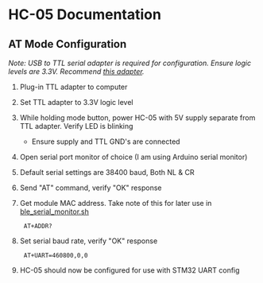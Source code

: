 # HC-05 Documentation

## AT Mode Configuration
*Note: USB to TTL serial adapter is required for configuration. Ensure logic levels are 3.3V. Recommend [this adapter](https://www.amazon.com/DSD-TECH-Adapter-FT232RL-Compatible/dp/B07BBPX8B8/ref=asc_df_B07BBPX8B8/?tag=hyprod-20&linkCode=df0&hvadid=416794793908&hvpos=&hvnetw=g&hvrand=17727034284200667717&hvpone=&hvptwo=&hvqmt=&hvdev=c&hvdvcmdl=&hvlocint=&hvlocphy=9016961&hvtargid=pla-489668720774&psc=1&mcid=ccc694c83126365abbd149390881becb&tag=&ref=&adgrpid=95587149484&hvpone=&hvptwo=&hvadid=416794793908&hvpos=&hvnetw=g&hvrand=17727034284200667717&hvqmt=&hvdev=c&hvdvcmdl=&hvlocint=&hvlocphy=9016961&hvtargid=pla-489668720774&gclid=Cj0KCQiA3uGqBhDdARIsAFeJ5r27EDvneMsEWRbTLQouFgviUZuP7JRE-5RwNqfZkbD3tASV3QeUJYcaAuEZEALw_wcB_P).*<br>

1. Plug-in TTL adapter to computer
2. Set TTL adapter to 3.3V logic level
3. While holding mode button, power HC-05 with 5V supply separate from TTL adapter. Verify LED is blinking
    * Ensure supply and TTL GND's are connected
4. Open serial port monitor of choice (I am using Arduino serial monitor)
5. Default serial settings are 38400 baud, Both NL & CR
6. Send "AT" command, verify "OK" response
7. Get module MAC address. Take note of this for later use in [ble_serial_monitor.sh](../Scripts/ble_serial_monitor.sh)

        AT+ADDR?
8. Set serial baud rate, verify "OK" response
        
        AT+UART=460800,0,0
9. HC-05 should now be configured for use with STM32 UART config

    



